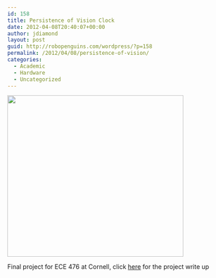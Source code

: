 ```yaml
---
id: 158
title: Persistence of Vision Clock
date: 2012-04-08T20:40:07+00:00
author: jdiamond
layout: post
guid: http://robopenguins.com/wordpress/?p=158
permalink: /2012/04/08/persistence-of-vision/
categories:
  - Academic
  - Hardware
  - Uncategorized
---
```

<img alt="" src="http://people.ece.cornell.edu/land/courses/ece4760/FinalProjects/s2009/ht227/index_files/clock.png" title="Display" class="aligncenter" width="400" height="367" />

Final project for ECE 476 at Cornell, click [here](http://people.ece.cornell.edu/land/courses/ece4760/FinalProjects/s2009/ht227/index.html) for the project write up